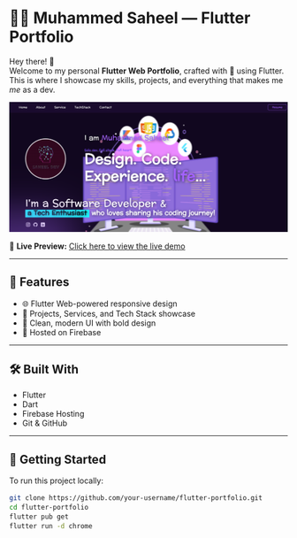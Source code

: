 # 👨‍💻 Muhammed Saheel — Flutter Portfolio

Hey there! 👋  
Welcome to my personal **Flutter Web Portfolio**, crafted with 💙 using Flutter.  
This is where I showcase my skills, projects, and everything that makes me *me* as a dev.

![Portfolio Preview](screenshots/portsnshot.png)

🔗 **Live Preview:** [Click here to view the live demo](https://your-live-portfolio-link.com)

---

## 🚀 Features

- 🌐 Flutter Web-powered responsive design
- 💼 Projects, Services, and Tech Stack showcase
- 🎨 Clean, modern UI with bold design
- 🔗 Hosted on Firebase

---

## 🛠️ Built With

- Flutter
- Dart
- Firebase Hosting
- Git & GitHub

---

## 🧪 Getting Started

To run this project locally:

```bash
git clone https://github.com/your-username/flutter-portfolio.git
cd flutter-portfolio
flutter pub get
flutter run -d chrome
